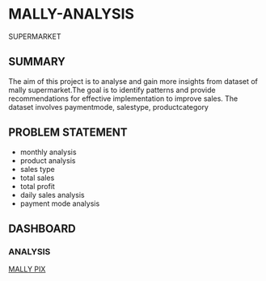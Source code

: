 # MALLY-ANALYSIS

SUPERMARKET

## SUMMARY
The aim of this project is to analyse and gain more insights from dataset of mally supermarket.The goal is to identify patterns 
and provide recommendations for effective implementation to improve sales. The dataset involves paymentmode, salestype, productcategory


## PROBLEM STATEMENT
*   monthly analysis
*   product analysis
*   sales type
*   total sales
*   total profit
*   daily sales analysis
*  payment mode analysis
   
## DASHBOARD

### ANALYSIS
[MALLY PIX](https://user-images.githubusercontent.com/124039605/235483316-bd033aa4-80fe-443e-8288-192b2d7bf72d.png)
